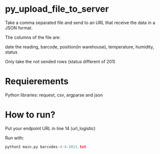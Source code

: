 # py_upload_file_to_server

Take a comma separated file and send to an URL that receive the data in a JSON format.

The columns of the file are:

date the reading, barcode, position(in warehouse), temperature, humidity, status

Only take the not sended rows (status different of 201)

# Requierements

Python libraries: request, csv, argparse and json

# How to run?

Put your endpoint URL in line 14 (url_logistic)

Run with:

``` python
python3 main.py barcodes-4-4-2021.txt
```